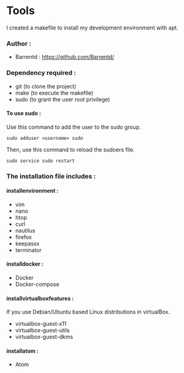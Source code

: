 # Tools
I created a makefile to install my development environment with apt.

### Author :
- Barrentd : https://github.com/Barrentd/

### Dependency required :

- git (to clone the project)
- make (to execute the makefile)
- sudo (to grant the user root privilege)

#### To use sudo :

Use this command to add the user to the sudo group.

```console
sudo adduser <username> sudo
```

Then, use this command to reload the sudoers file.
```console
sudo service sudo restart
```

### The installation file includes :

#### installenvironment :
- vim
- nano
- htop
- curl
- nautilus
- firefox
- keepassx
- terminator

#### installdocker :
- Docker
- Docker-compose

#### installvirtualboxfeatures :
If you use Debian/Ubuntu based Linux distributions in virtualBox.
- virtualbox-guest-x11 
- virtualbox-guest-utils 
- virtualbox-guest-dkms

#### installatom :
- Atom
